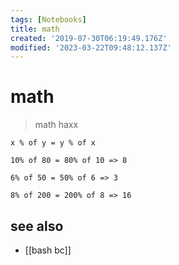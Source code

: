 ```yaml
---
tags: [Notebooks]
title: math
created: '2019-07-30T06:19:49.176Z'
modified: '2023-03-22T09:48:12.137Z'
---
```


# math

> math haxx

```
x % of y = y % of x

10% of 80 = 80% of 10 => 8

6% of 50 = 50% of 6 => 3

8% of 200 = 200% of 8 => 16
```

## see also

- [[bash bc]]
